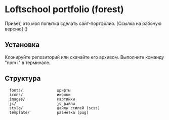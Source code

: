 Loftschool portfolio (forest)
=============================

Привет, это моя попытка сделать сайт-портфолио.
[Ссылка на рабочую версию] ()

Установка
------------

Клонируйте репозиторий или скачайте его архивом. Выполните команду "npm i" в терминале.

Структура
------------

      fonts/               шрифты
      icons/               иконки
      images/              картинки
      js/                  js файлы
      style/               файлы стилей (scss)
      template/            разметка (pug)
